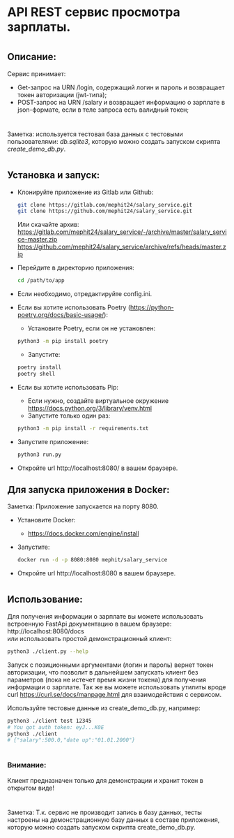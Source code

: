 # API REST сервис просмотра зарплаты.  
#
## Описание:  

Сервис принимает:
+ Get-запрос на URN /login, содержащий логин и пароль и возвращает токен авторизации (jwt-типа);
+ POST-запрос на URN /salary и возвращает информацию о зарплате в json-формате, если в теле запроса есть валидный токен;
#
Заметка: используется тестовая база данных с тестовыми пользователями: *db.sqlite3*, которую можно создать запуском скрипта *create_demo_db.py*.
# 
## Установка и запуск:

* Клонируйте приложение из Gitlab или Github:
  ```bash
  git clone https://gitlab.com/mephit24/salary_service.git
  git clone https://github.com/mephit24/salary_service.git
  ```
  Или скачайте архив:  
  https://gitlab.com/mephit24/salary_service/-/archive/master/salary_service-master.zip
  https://github.com/mephit24/salary_service/archive/refs/heads/master.zip

* Перейдите в директорию приложения:
  ```bash
  cd /path/to/app
* Если необходимо, отредактируйте config.ini.
* Если вы хотите использовать Poetry (https://python-poetry.org/docs/basic-usage/):  
    - Установите Poetry, если он не установлен:
    ```bash
    python3 -m pip install poetry
    ```
    - Запустите:
    ```bash
    poetry install
    poetry shell
* Если вы хотите использовать Pip:
    - Если нужно, создайте виртуальное окружение https://docs.python.org/3/library/venv.html
    - Запустите только один раз:
    ```bash
    python3 -m pip install -r requirements.txt

* Запустите приложение:
  ```bash
  python3 run.py
  ```

* Откройте url http://localhost:8080/ в вашем браузере.


## Для запуска приложения в Docker:  
Заметка: Приложение запускается на порту 8080.
* Установите Docker:  
  + https://docs.docker.com/engine/install  

* Запустите:
  ```bash
  docker run -d -p 8080:8080 mephit/salary_service
* Откройте url http://localhost:8080 в вашем браузере.

#
## Использование:
Для получения информации о зарплате вы можете использовать встроенную FastApi документацию в вашем браузере:  
http://localhost:8080/docs   
или использовать простой демонстрационный клиент:  
```bash
python3 ./client.py --help
```

Запуск с позиционными аргументами (логин и пароль) вернет токен авторизации, что позволит в дальнейшем запускать клиент без параметров (пока не истечет время жизни токена) для получения информации о зарплате.
Так же вы можете использовать утилиты вроде curl https://curl.se/docs/manpage.html для взаимодействия с сервисом.

Используйте тестовые данные из create_demo_db.py, например:
```bash
python3 ./client test 12345
# You got auth token: eyJ...K0E
python3 ./client
# {"salary":500.0,"date up":"01.01.2000"}
```
#  
### **Внимание**:  
Клиент предназначен только для демонстрации и хранит токен в открытом виде!

#
Заметка: Т.к. сервис не производит запись в базу данных, тесты настроены на демонстрационную базу данных в составе приложения, которую можно создать запуском скрипта create_demo_db.py.
